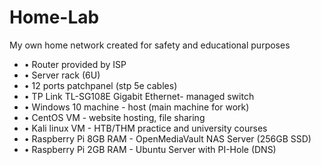 # Home-Lab
My own home network created for safety and educational purposes
<ul>
  <li>• Router provided by ISP </li>
  <li>• Server rack (6U) </li>
  <li>• 12 ports patchpanel (stp 5e cables) </li>
  <li>• TP Link TL-SG108E Gigabit Ethernet- managed switch </li>
  <li>• Windows 10 machine - host (main machine for work) </li>
  <li>• CentOS VM - website hosting, file sharing </li>
  <li>• Kali linux VM - HTB/THM practice and university courses </li>
  <li>• Raspberry Pi 8GB RAM -  OpenMediaVault NAS Server (256GB SSD) </li>
  <li>• Raspberry Pi 2GB RAM - Ubuntu Server with PI-Hole (DNS) </li>
</ul>
